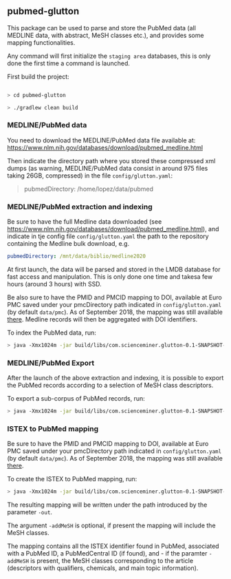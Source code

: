 ## pubmed-glutton

This package can be used to parse and store the PubMed data (all MEDLINE data, with abstract, MeSH classes etc.), and provides some mapping functionalities.

Any command will first initialize the `staging area` databases, this is only done the first time a command is launched.

First build the project:

```bash

> cd pubmed-glutton

> ./gradlew clean build

```

### MEDLINE/PubMed data

You need to download the MEDLINE/PubMed data file available at: https://www.nlm.nih.gov/databases/download/pubmed_medline.html

Then indicate the directory path where you stored these compressed xml dumps (as warning, MEDLINE/PubMed data consist in around 975 files taking 26GB, compressed) in the file `config/glutton.yaml`: 

> pubmedDirectory: /home/lopez/data/pubmed

### MEDLINE/PubMed extraction and indexing

Be sure to have the full Medline data downloaded (see https://www.nlm.nih.gov/databases/download/pubmed_medline.html), and indicate in tje config file `config/glutton.yaml` the path to the repository containing the Medline bulk download, e.g. 

```yaml
pubmedDirectory: /mnt/data/biblio/medline2020
```

At first launch, the data will be parsed and stored in the LMDB database for fast access and manipulation. This is only done one time and takesa few hours (around 3 hours) with SSD.   

Be also sure to have the PMID and PMCID mapping to DOI, available at Euro PMC saved under your pmcDirectory path indicated in `config/glutton.yaml` (by default `data/pmc`). As of September 2018, the mapping was still available [there](ftp://ftp.ebi.ac.uk/pub/databases/pmc/DOI/). Medline records will then be aggregated with DOI identifiers. 

To index the PubMed data, run:

```bash
> java -Xmx1024m -jar build/libs/com.scienceminer.glutton-0.1-SNAPSHOT-onejar.jar -exe pubmed 
```

### MEDLINE/PubMed Export 

After the launch of the above extraction and indexing, it is possible to export the PubMed records according to a selection of MeSH class descriptors. 

To export a sub-corpus of PubMed records, run:

```bash
> java -Xmx1024m -jar build/libs/com.scienceminer.glutton-0.1-SNAPSHOT-onejar.jar -exe pubmedExport -tdata src/test/resources/classes-mesh.csv -out ~/tmp/mesh/
```




### ISTEX to PubMed mapping

Be sure to have the PMID and PMCID mapping to DOI, available at Euro PMC saved under your pmcDirectory path indicated in `config/glutton.yaml` (by default `data/pmc`). As of September 2018, the mapping was still available [there](ftp://ftp.ebi.ac.uk/pub/databases/pmc/DOI/).

To create the ISTEX to PubMed mapping, run:

```bash
> java -Xmx1024m -jar build/libs/com.scienceminer.glutton-0.1-SNAPSHOT-onejar.jar -exe istexPMID -addMeSH -out ../data/istex/istex2pmid.json
```

The resulting mapping will be written under the path introduced by the parameter `-out`.

The argument `-addMeSH` is optional, if present the mapping will include the MeSH classes.  

The mapping contains all the ISTEX identifier found in PubMed, associated with a PubMed ID, a PubMedCentral ID (if found), and - if the paramter `-addMeSH` is present, the MeSH classes corresponding to the article (descriptors with qualifiers, chemicals, and main topic information).

